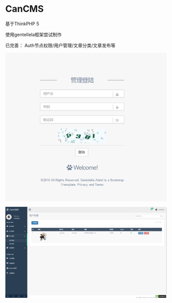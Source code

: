 CanCMS
===============

基于ThinkPHP 5

使用gentellela框架尝试制作

已完善：
Auth节点权限/用户管理/文章分类/文章发布等

![image](https://github.com/canwong/cancms/raw/master/login_page.png)

![image](https://github.com/canwong/cancms/raw/master/admin_page.png)


